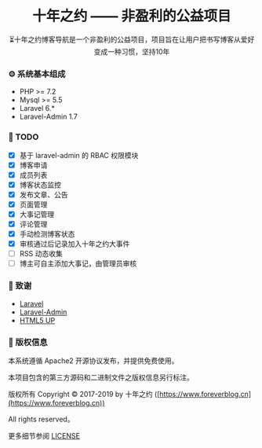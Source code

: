 <h1 align="center">十年之约 —— 非盈利的公益项目</h1>

<p align="center">⏳十年之约博客导航是一个非盈利的公益项目，项目旨在让用户把书写博客从爱好变成一种习惯，坚持10年</p>

### ⚙ 系统基本组成
- PHP >= 7.2
- Mysql >= 5.5
- Laravel 6.*
- Laravel-Admin 1.7

### 📌 TODO
* [x] 基于 laravel-admin 的 RBAC 权限模块
* [x] 博客申请
* [x] 成员列表
* [x] 博客状态监控
* [x] 发布文章、公告
* [x] 页面管理
* [x] 大事记管理
* [x] 评论管理
* [x] 手动检测博客状态
* [x] 审核通过后记录加入十年之约大事件
* [ ] RSS 动态收集
* [ ] 博主可自主添加大事记，由管理员审核

### 💖 致谢
- [Laravel](https://laravel.com/)
- [Laravel-Admin](http://laravel-admin.org/)
- [HTML5 UP](https://html5up.net/)

### 📝 版权信息

本系统遵循 Apache2 开源协议发布，并提供免费使用。

本项目包含的第三方源码和二进制文件之版权信息另行标注。

版权所有 Copyright © 2017-2019 by 十年之约 ([https://www.foreverblog.cn](https://www.foreverblog.cn))

All rights reserved。

更多细节参阅 [LICENSE](https://github.com/foreverblog/admin/blob/master/LICENSE)
